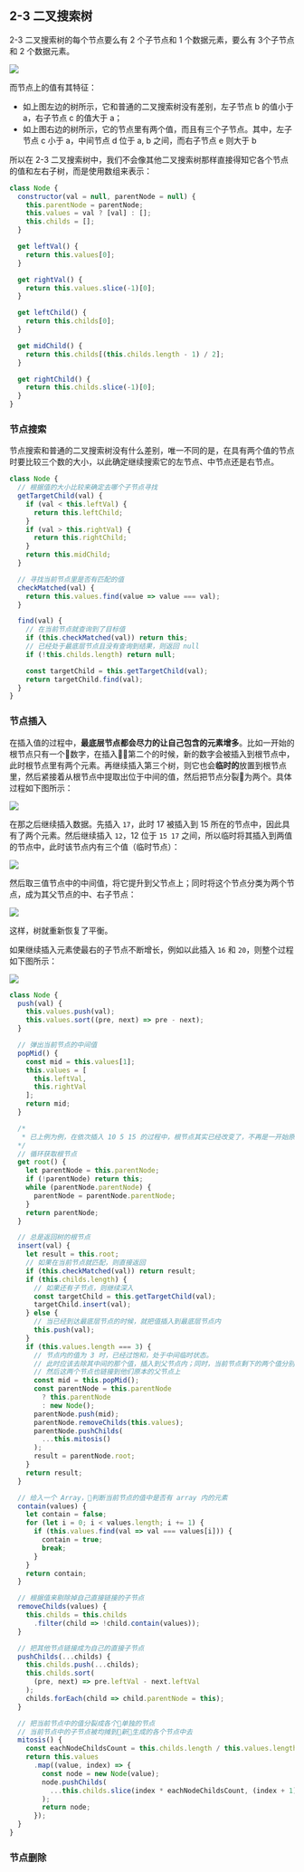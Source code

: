## 2-3 二叉搜索树

2-3 二叉搜索树的每个节点要么有 2 个子节点和 1 个数据元素，要么有 3个子节点和 2 个数据元素。

![](./img/2-3-bst.png)

而节点上的值有其特征：

- 如上图左边的树所示，它和普通的二叉搜索树没有差别，左子节点 b 的值小于 a，右子节点 c 的值大于 a；
- 如上图右边的树所示，它的节点里有两个值，而且有三个子节点。其中，左子节点 c 小于 a，中间节点 d 位于 a, b 之间，而右子节点 e 则大于 b

所以在 2-3 二叉搜索树中，我们不会像其他二叉搜索树那样直接得知它各个节点的值和左右子树，而是使用数组来表示：

```javascript
class Node {
  constructor(val = null, parentNode = null) {
    this.parentNode = parentNode;
    this.values = val ? [val] : [];
    this.childs = [];
  }

  get leftVal() {
    return this.values[0];
  }

  get rightVal() {
    return this.values.slice(-1)[0];
  }

  get leftChild() {
    return this.childs[0];
  }

  get midChild() {
    return this.childs[(this.childs.length - 1) / 2];
  }

  get rightChild() {
    return this.childs.slice(-1)[0];
  }
}
```

### 节点搜索

节点搜索和普通的二叉搜索树没有什么差别，唯一不同的是，在具有两个值的节点时要比较三个数的大小，以此确定继续搜索它的左节点、中节点还是右节点。

```javascript
class Node {
  // 根据值的大小比较来确定去哪个子节点寻找
  getTargetChild(val) {
    if (val < this.leftVal) {
      return this.leftChild;
    }
    if (val > this.rightVal) {
      return this.rightChild;
    }
    return this.midChild;
  }

  // 寻找当前节点里是否有匹配的值
  checkMatched(val) {
    return this.values.find(value => value === val);
  }

  find(val) {
    // 在当前节点就查询到了目标值
    if (this.checkMatched(val)) return this;
    // 已经处于最底层节点且没有查询到结果，则返回 null
    if (!this.childs.length) return null;

    const targetChild = this.getTargetChild(val);
    return targetChild.find(val);
  }
}
```

### 节点插入

在插入值的过程中，**最底层节点都会尽力的让自己包含的元素增多**。比如一开始的根节点只有一个数字，在插入第二个的时候，新的数字会被插入到根节点中，此时根节点里有两个元素。再继续插入第三个树，则它也会**临时的**放置到根节点里，然后紧接着从根节点中提取出位于中间的值，然后把节点分裂为两个。具体过程如下图所示：

![](./img/2-3-bst-insert1.png)

在那之后继续插入数据。先插入 `17`，此时 17 被插入到 15 所在的节点中，因此具有了两个元素。然后继续插入 `12`，12 位于 `15 17` 之间，所以临时将其插入到两值的节点中，此时该节点内有三个值（临时节点）：

![](./img/2-3-bst-insert2.png)

然后取三值节点中的中间值，将它提升到父节点上；同时将这个节点分类为两个节点，成为其父节点的中、右子节点：

![](./img/2-3-bst-insert3.png)

这样，树就重新恢复了平衡。

如果继续插入元素使最右的子节点不断增长，例如以此插入 `16` 和 `20`，则整个过程如下图所示：

![](./img/2-3-bst-insert4.png)

```javascript
class Node {
  push(val) {
    this.values.push(val);
    this.values.sort((pre, next) => pre - next);
  }

  // 弹出当前节点的中间值
  popMid() {
    const mid = this.values[1];
    this.values = [
      this.leftVal,
      this.rightVal
    ];
    return mid;
  }

  /*
   * 已上例为例，在依次插入 10 5 15 的过程中，根节点其实已经改变了，不再是一开始原本的那个根节点。因此，在插入完成之后返回新的根节点
  */
  // 循环获取根节点
  get root() {
    let parentNode = this.parentNode;
    if (!parentNode) return this;
    while (parentNode.parentNode) {
      parentNode = parentNode.parentNode;
    }
    return parentNode;
  }

  // 总是返回树的根节点
  insert(val) {
    let result = this.root;
    // 如果在当前节点就匹配，则直接返回
    if (this.checkMatched(val)) return result;
    if (this.childs.length) {
      // 如果还有子节点，则继续深入
      const targetChild = this.getTargetChild(val);
      targetChild.insert(val);
    } else {
      // 当已经到达最底层节点的时候，就把值插入到最底层节点内
      this.push(val);
    }
    if (this.values.length === 3) {
      // 节点内的值为 3 时，已经过饱和，处于中间临时状态。
      // 此时应该去除其中间的那个值，插入到父节点内；同时，当前节点剩下的两个值分别分裂成为两个新的节点，
      // 然后这两个节点也链接到他们原本的父节点上
      const mid = this.popMid();
      const parentNode = this.parentNode
        ? this.parentNode
        : new Node();
      parentNode.push(mid);
      parentNode.removeChilds(this.values);
      parentNode.pushChilds(
        ...this.mitosis()
      );
      result = parentNode.root;
    }
    return result;
  }

  // 给入一个 Array，判断当前节点的值中是否有 array 内的元素
  contain(values) {
    let contain = false;
    for (let i = 0; i < values.length; i += 1) {
      if (this.values.find(val => val === values[i])) {
        contain = true;
        break;
      }
    }
    return contain;
  }

  // 根据值来剔除掉自己直接链接的子节点
  removeChilds(values) {
    this.childs = this.childs
      .filter(child => !child.contain(values));
  }

  // 把其他节点链接成为自己的直接子节点
  pushChilds(...childs) {
    this.childs.push(...childs);
    this.childs.sort(
      (pre, next) => pre.leftVal - next.leftVal
    );
    childs.forEach(child => child.parentNode = this);
  }

  // 把当前节点中的值分裂成各个单独的节点
  // 当前节点中的子节点被均摊到新生成的各个节点中去
  mitosis() {
    const eachNodeChildsCount = this.childs.length / this.values.length;
    return this.values
      .map((value, index) => {
        const node = new Node(value);
        node.pushChilds(
          ...this.childs.slice(index * eachNodeChildsCount, (index + 1) * eachNodeChildsCount)
        );
        return node;
      });
  }
}
```

### 节点删除